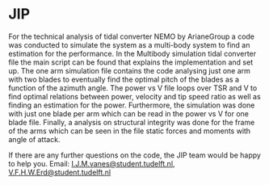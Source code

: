 # JIP

For the technical analysis of tidal converter NEMO by ArianeGroup a code was conducted to simulate the system as a multi-body system to find an estimation for the performance. In the Multibody simulation tidal converter file the main script can be found that explains the implementation and set up. The one arm simulation file contains the code analysing just one arm with two blades to eventually find the optimal pitch of the blades as a function of the azimuth angle. The power vs V file loops over TSR and V to find optimal relations between power, velocity and tip speed ratio as well as finding an estimation for the power. Furthermore, the simulation was done with just one blade per arm which can be read in the power vs V for one blade file. Finally, a analysis on structural integrity was done for the frame of the arms which can be seen in the file static forces and moments with angle of attack. 

If there are any further questions on the code, the JIP team would be happy to help you. 
Email: I.J.M.vanes@student.tudelft.nl, V.F.H.W.Erd@student.tudelft.nl
